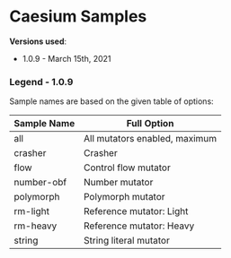 # Caesium Samples

**Versions used**: 

* 1.0.9 - March 15th, 2021

### Legend - 1.0.9

Sample names are based on the given table of options:

| Sample Name | Full Option |
| ------------| ------------|
| all        | All mutators enabled, maximum |
| crasher    | Crasher                  |
| flow       | Control flow mutator     |
| number-obf | Number mutator           |
| polymorph  | Polymorph mutator        |
| rm-light   | Reference mutator: Light |
| rm-heavy   | Reference mutator: Heavy |
| string     | String literal mutator   |
